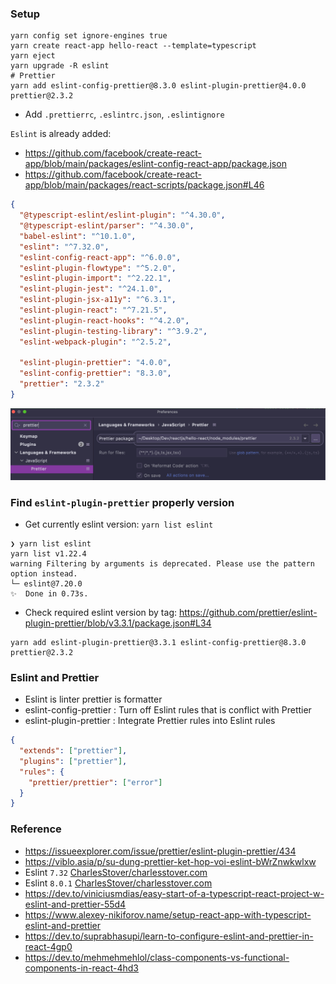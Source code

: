 ### Setup
```shell
yarn config set ignore-engines true 
yarn create react-app hello-react --template=typescript
yarn eject
yarn upgrade -R eslint 
# Prettier
yarn add eslint-config-prettier@8.3.0 eslint-plugin-prettier@4.0.0 prettier@2.3.2
```
- Add `.prettierrc`, `.eslintrc.json`, `.eslintignore` 

`Eslint` is already added: 
- https://github.com/facebook/create-react-app/blob/main/packages/eslint-config-react-app/package.json
- https://github.com/facebook/create-react-app/blob/main/packages/react-scripts/package.json#L46

```json
{
  "@typescript-eslint/eslint-plugin": "^4.30.0",
  "@typescript-eslint/parser": "^4.30.0",
  "babel-eslint": "^10.1.0",
  "eslint": "^7.32.0",
  "eslint-config-react-app": "^6.0.0",
  "eslint-plugin-flowtype": "^5.2.0",
  "eslint-plugin-import": "^2.22.1",
  "eslint-plugin-jest": "^24.1.0",
  "eslint-plugin-jsx-a11y": "^6.3.1",
  "eslint-plugin-react": "^7.21.5",
  "eslint-plugin-react-hooks": "^4.2.0",
  "eslint-plugin-testing-library": "^3.9.2",
  "eslint-webpack-plugin": "^2.5.2",
  
  "eslint-plugin-prettier": "4.0.0",
  "eslint-config-prettier": "8.3.0",
  "prettier": "2.3.2"
}
```
![](prettier.png)

### Find `eslint-plugin-prettier` properly version
- Get currently eslint version: `yarn list eslint`
```shell
❯ yarn list eslint                                                                 
yarn list v1.22.4
warning Filtering by arguments is deprecated. Please use the pattern option instead.
└─ eslint@7.20.0
✨  Done in 0.73s.
```
- Check required eslint version by tag: https://github.com/prettier/eslint-plugin-prettier/blob/v3.3.1/package.json#L34
```shell
yarn add eslint-plugin-prettier@3.3.1 eslint-config-prettier@8.3.0 prettier@2.3.2
```
### Eslint and Prettier
- Eslint is linter prettier is formatter
- eslint-config-prettier : Turn off Eslint rules that is conflict with Prettier
- eslint-plugin-prettier : Integrate Prettier rules into Eslint rules
```json
{
  "extends": ["prettier"],
  "plugins": ["prettier"],
  "rules": {
    "prettier/prettier": ["error"]
  }
}
```

### Reference
- https://issueexplorer.com/issue/prettier/eslint-plugin-prettier/434
- https://viblo.asia/p/su-dung-prettier-ket-hop-voi-eslint-bWrZnwkwlxw
- Eslint `7.32` [CharlesStover/charlesstover.com](https://github.com/CharlesStover/charlesstover.com/blob/1fef52f3616173c81d8b6e95f55cb817bd055ca1/package.json)
- Eslint `8.0.1` [CharlesStover/charlesstover.com](https://github.com/CharlesStover/charlesstover.com/blob/main/package.json#L74)
- https://dev.to/viniciusmdias/easy-start-of-a-typescript-react-project-w-eslint-and-prettier-55d4
- https://www.alexey-nikiforov.name/setup-react-app-with-typescript-eslint-and-prettier
- https://dev.to/suprabhasupi/learn-to-configure-eslint-and-prettier-in-react-4gp0
- https://dev.to/mehmehmehlol/class-components-vs-functional-components-in-react-4hd3
